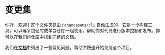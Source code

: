 # 变更集

你好，欢迎！这个文件夹是由 `@changesets/cli` 自动生成的，它是一个构建工具，可以与多包仓库或单包仓库一起使用，帮助你对代码进行版本控制和发布。你可以在[我们的仓库](https://github.com/changesets/changesets)中找到完整的文档。

我们在[文档](https://github.com/changesets/changesets/blob/main/docs/common-questions.md)中列出了一些常见问题，帮助你快速开始使用这个项目。 